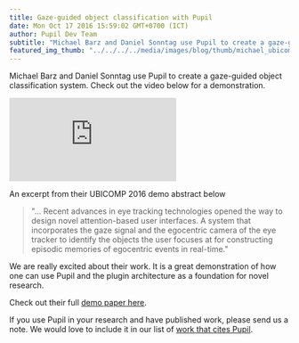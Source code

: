 ```yaml
---
title: Gaze-guided object classification with Pupil
date: Mon Oct 17 2016 15:59:02 GMT+0700 (ICT)
author: Pupil Dev Team
subtitle: "Michael Barz and Daniel Sonntag use Pupil to create a gaze-guided object classification system..."
featured_img_thumb: "../../../../media/images/blog/thumb/michael_ubicomp.png"
---
```


Michael Barz and Daniel Sonntag use Pupil to create a gaze-guided object classification system. Check out the video below for a demonstration.

<div class="Feature-video-container-16by9">
	<iframe class="Feature-video" src="https://www.youtube.com/embed/AW1zg4IPcfI" frameborder="0" allowfullscreen></iframe>
</div>

An excerpt from their UBICOMP 2016 demo abstract below

<blockquote cite="http://dl.acm.org/citation.cfm?doid=2968219.2971389"> "... Recent advances in eye tracking technologies opened the way to design novel attention-based user interfaces. A system that incorporates the gaze signal and the egocentric camera of the eye tracker to identify the objects the user focuses at for constructing episodic memories of egocentric events in real-time."
</blockquote>

We are really excited about their work. It is a great demonstration of how one can use Pupil and the plugin architecture as a foundation for novel research.

Check out their full [demo paper here](http://dl.acm.org/citation.cfm?doid=2968219.2971389).

If you use Pupil in your research and have published work, please send us a note. We would love to include it in our list of [work that cites Pupil](https://docs.google.com/spreadsheets/d/1ZD6HDbjzrtRNB4VB0b7GFMaXVGKZYeI0zBOBEEPwvBI/).